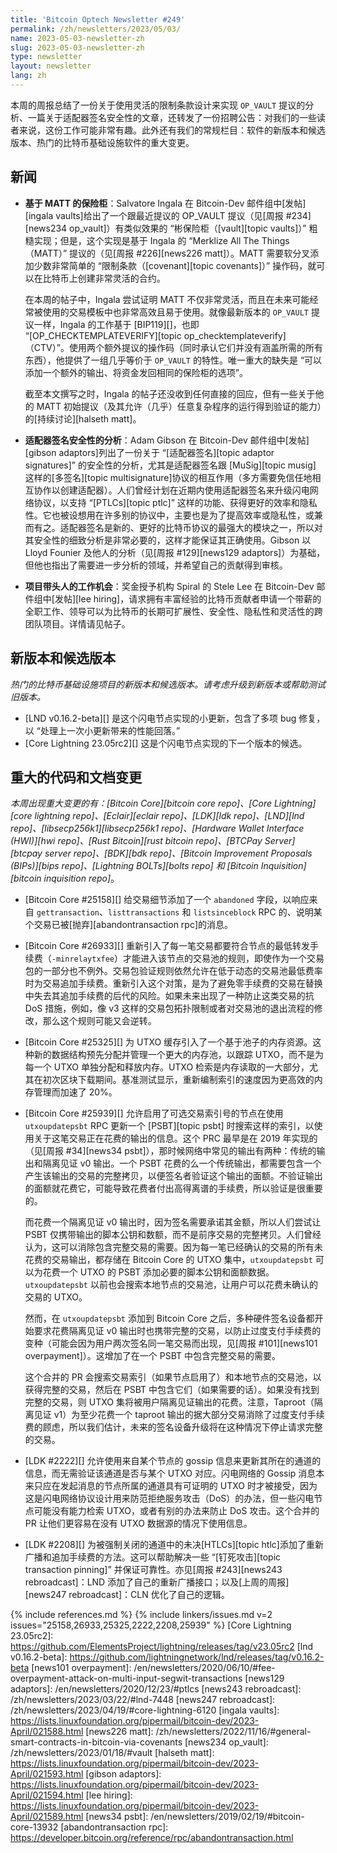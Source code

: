 ```yaml
---
title: 'Bitcoin Optech Newsletter #249'
permalink: /zh/newsletters/2023/05/03/
name: 2023-05-03-newsletter-zh
slug: 2023-05-03-newsletter-zh
type: newsletter
layout: newsletter
lang: zh
---
```


本周的周报总结了一份关于使用灵活的限制条款设计来实现 `OP_VAULT` 提议的分析、一篇关于适配器签名安全性的文章，还转发了一份招聘公告：对我们的一些读者来说，这份工作可能非常有趣。此外还有我们的常规栏目：软件的新版本和候选版本、热门的比特币基础设施软件的重大变更。

## 新闻

- **<!--mattbased-vaults-->基于 MATT 的保险柜**：Salvatore Ingala 在 Bitcoin-Dev 邮件组中[发帖][ingala vaults]给出了一个跟最近提议的 OP_VAULT 提议（见[周报 #234][news234 op_vault]）有类似效果的 “彬保险柜（[vault][topic vaults]）” 粗糙实现；但是，这个实现是基于 Ingala 的 “Merklize All The Things（MATT）” 提议的（见[周报 #226][news226 matt]）。MATT 需要软分叉添加少数非常简单的 “限制条款（[covenant][topic covenants]）” 操作码，就可以在比特币上创建非常灵活的合约。
  
    在本周的帖子中，Ingala 尝试证明 MATT 不仅非常灵活，而且在未来可能经常被使用的交易模板中也非常高效且易于使用。就像最新版本的 `OP_VAULT` 提议一样，Ingala 的工作基于 [BIP119][]，也即 “[OP_CHECKTEMPLATEVERIFY][topic op_checktemplateverify]（CTV）”。使用两个额外提议的操作码（同时承认它们并没有涵盖所需的所有东西），他提供了一组几乎等价于 `OP_VAULT` 的特性。唯一重大的缺失是 “可以添加一个额外的输出、将资金发回相同的保险柜的选项”。
    
    截至本文撰写之时，Ingala 的帖子还没收到任何直接的回应，但有一些关于他的 MATT 初始提议（及其允许（几乎）任意复杂程序的运行得到验证的能力）的[持续讨论][halseth matt]。

- **<!--analysis-of-signature-adaptor-security-->适配器签名安全性的分析**：Adam Gibson 在 Bitcoin-Dev 邮件组中[发帖][gibson adaptors]列出了一份关于 “[适配器签名][topic adaptor signatures]” 的安全性的分析，尤其是适配器签名跟 [MuSig][topic musig] 这样的[多签名][topic multisignature]协议的相互作用（多方需要免信任地相互协作以创建适配器）。人们曾经计划在近期内使用适配器签名来升级闪电网络协议，以支持 “[PTLCs][topic ptlc]” 这样的功能、获得更好的效率和隐私性。它也被设想用在许多别的协议中，主要也是为了提高效率或隐私性，或兼而有之。适配器签名是新的、更好的比特币协议的最强大的模块之一，所以对其安全性的细致分析是非常必要的，这样才能保证其正确使用。Gibson 以 Lloyd Founier 及他人的分析（见[周报 #129][news129 adaptors]）为基础，但他也指出了需要进一步分析的领域，并希望自己的贡献得到审核。

- **<!--job-opportunity-for-project-champions-->项目带头人的工作机会**：奖金授予机构 Spiral 的 Stele Lee 在 Bitcoin-Dev 邮件组中[发帖][lee hiring]，请求拥有丰富经验的比特币贡献者申请一个带薪的全职工作、领导可以为比特币的长期可扩展性、安全性、隐私性和灵活性的跨团队项目。详情请见帖子。

## 新版本和候选版本

*热门的比特币基础设施项目的新版本和候选版本。请考虑升级到新版本或帮助测试旧版本。*

- [LND v0.16.2-beta][] 是这个闪电节点实现的小更新，包含了多项 bug 修复，以 “处理上一次小更新带来的性能回落。”
- [Core Lightning 23.05rc2][] 这是个闪电节点实现的下一个版本的候选。

## 重大的代码和文档变更

*本周出现重大变更的有：[Bitcoin Core][bitcoin core repo]、[Core Lightning][core lightning repo]、[Eclair][eclair repo]、[LDK][ldk repo]、[LND][lnd repo]、[libsecp256k1][libsecp256k1 repo]、[Hardware Wallet Interface (HWI)][hwi repo]、[Rust Bitcoin][rust bitcoin repo]、[BTCPay Server][btcpay server repo]、[BDK][bdk repo]、[Bitcoin Improvement Proposals (BIPs)][bips repo]、[Lightning BOLTs][bolts repo] 和 [Bitcoin Inquisition][bitcoin inquisition repo]*。

- [Bitcoin Core #25158][] 给交易细节添加了一个 `abandoned` 字段，以响应来自 `gettransaction`、`listtransactions` 和 `listsinceblock` RPC 的、说明某个交易已被[抛弃][abandontransaction rpc]的消息。
- [Bitcoin Core #26933][] 重新引入了每一笔交易都要符合节点的最低转发手续费（`-minrelaytxfee`）才能进入该节点的交易池的规则，即使作为一个交易包的一部分也不例外。交易包验证规则依然允许在低于动态的交易池最低费率时为交易追加手续费。重新引入这个对策，是为了避免零手续费的交易在替换中失去其追加手续费的后代的风险。如果未来出现了一种防止这类交易的抗 DoS 措施，例如，像 v3 这样的交易包拓扑限制或者对交易池的退出流程的修改，那么这个规则可能又会逆转。
- [Bitcoin Core #25325][] 为 UTXO 缓存引入了一个基于池子的内存资源。这种新的数据结构预先分配并管理一个更大的内存池，以跟踪 UTXO，而不是为每一个 UTXO 单独分配和释放内存。UTXO 检索是内存读取的一大部分，尤其在初次区块下载期间。基准测试显示，重新编制索引的速度因为更高效的内存管理而加速了 20%。
- [Bitcoin Core #25939][] 允许启用了可选交易索引号的节点在使用 `utxoupdatepsbt` RPC 更新一个 [PSBT][topic psbt] 时搜索这样的索引，以使用关于这笔交易正在花费的输出的信息。这个 PRC 最早是在 2019 年实现的（见[周报 #34][news34 psbt]），那时候网络中常见的输出有两种：传统的输出和隔离见证 v0 输出。一个 PSBT 花费的么一个传统输出，都需要包含一个产生该输出的交易的完整拷贝，以便签名者验证这个输出的面额。不验证输出的面额就花费它，可能导致花费者付出高得离谱的手续费，所以验证是很重要的。
  
    而花费一个隔离见证 v0 输出时，因为签名需要承诺其金额，所以人们尝试让 PSBT 仅携带输出的脚本公钥和数额，而不是前序交易的完整拷贝。人们曾经认为，这可以消除包含完整交易的需要。因为每一笔已经确认的交易的所有未花费的交易输出，都存储在 Bitcoin Core 的 UTXO 集中，`utxoupdatepsbt` 可以为花费一个 UTXO 的 PSBT 添加必要的脚本公钥和面额数据。`utxoupdatepsbt` 以前也会搜索本地节点的交易池，让用户可以花费未确认的交易的 UTXO。
    
    然而，在 `utxoupdatepsbt` 添加到 Bitcoin Core 之后，多种硬件签名设备都开始要求花费隔离见证 v0 输出时也携带完整的交易，以防止过度支付手续费的变种（可能会因为用户两次签名同一笔交易而出现，见[周报 #101][news101 overpayment]）。这增加了在一个 PSBT 中包含完整交易的需要。
    
    这个合并的 PR 会搜索交易索引（如果节点启用了）和本地节点的交易池，以获得完整的交易，然后在 PSBT 中包含它们（如果需要的话）。如果没有找到完整的交易，则 UTXO 集将被用户隔离见证输出的花费。注意，Taproot（隔离见证 v1）为至少花费一个 taproot 输出的据大部分交易消除了过度支付手续费的顾虑，所以我们估计，未来的签名设备升级将在这种情况下停止请求完整的交易。

- [LDK #2222][] 允许使用来自某个节点的 gossip 信息来更新其所在的通道的信息，而无需验证该通道是否与某个 UTXO 对应。闪电网络的 Gossip 消息本来只应在发起消息的节点所属的通道具有可证明的 UTXO 时才被接受，因为这是闪电网络协议设计用来防范拒绝服务攻击（DoS）的办法，但一些闪电节点可能没有能力检索 UTXO，或者有别的办法来防止 DoS 攻击。这个合并的 PR 让他们更容易在没有 UTXO 数据源的情况下使用信息。

- [LDK #2208][] 为被强制关闭的通道中的未决[HTLCs][topic htlc]添加了重新广播和追加手续费的方法。这可以帮助解决一些 “[钉死攻击][topic transaction pinning]” 并保证可靠性。亦见[周报 #243][news243 rebroadcast]：LND 添加了自己的重新广播接口；以及[上周的周报][news247 rebroadcast]：CLN 优化了自己的逻辑。

{% include references.md %}
{% include linkers/issues.md v=2 issues="25158,26933,25325,2222,2208,25939" %}
[Core Lightning 23.05rc2]: https://github.com/ElementsProject/lightning/releases/tag/v23.05rc2
[lnd v0.16.2-beta]: https://github.com/lightningnetwork/lnd/releases/tag/v0.16.2-beta
[news101 overpayment]: /en/newsletters/2020/06/10/#fee-overpayment-attack-on-multi-input-segwit-transactions
[news129 adaptors]: /en/newsletters/2020/12/23/#ptlcs
[news243 rebroadcast]: /zh/newsletters/2023/03/22/#lnd-7448
[news247 rebroadcast]: /zh/newsletters/2023/04/19/#core-lightning-6120
[ingala vaults]: https://lists.linuxfoundation.org/pipermail/bitcoin-dev/2023-April/021588.html
[news226 matt]: /zh/newsletters/2022/11/16/#general-smart-contracts-in-bitcoin-via-covenants
[news234 op_vault]: /zh/newsletters/2023/01/18/#vault
[halseth matt]: https://lists.linuxfoundation.org/pipermail/bitcoin-dev/2023-April/021593.html
[gibson adaptors]: https://lists.linuxfoundation.org/pipermail/bitcoin-dev/2023-April/021594.html
[lee hiring]: https://lists.linuxfoundation.org/pipermail/bitcoin-dev/2023-April/021589.html
[news34 psbt]: /en/newsletters/2019/02/19/#bitcoin-core-13932
[abandontransaction rpc]: https://developer.bitcoin.org/reference/rpc/abandontransaction.html

